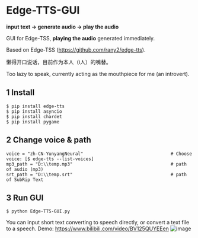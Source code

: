 # Edge-TTS-GUI

**input text → generate audio → play the audio**

GUI for Edge-TSS, **playing the audio** generated immediately. 

Based on Edge-TSS (https://github.com/rany2/edge-tts).

懒得开口说话，目前作为本人（i人）的嘴替。

Too lazy to speak, currently acting as the mouthpiece for me (an introvert).

## 1 Install
```
$ pip install edge-tts
$ pip install asyncio
$ pip install chardet
$ pip install pygame
```

## 2 Change voice & path
```
voice = "zh-CN-YunyangNeural"                                 # Choose voice: [$ edge-tts --list-voices]
mp3_path = "D:\\temp.mp3"                                     # path of audio (mp3)
srt_path = "D:\\temp.srt"                                     # path of SubRip Text
```

## 3 Run GUI
```
$ python Edge-TTS-GUI.py
```
You can input short text converting to speech directly, or convert a text file to a speech.
Demo: https://www.bilibili.com/video/BV125QUYEEen
![image](https://github.com/user-attachments/assets/8f7a014f-be33-498f-af88-109cf4134718)
